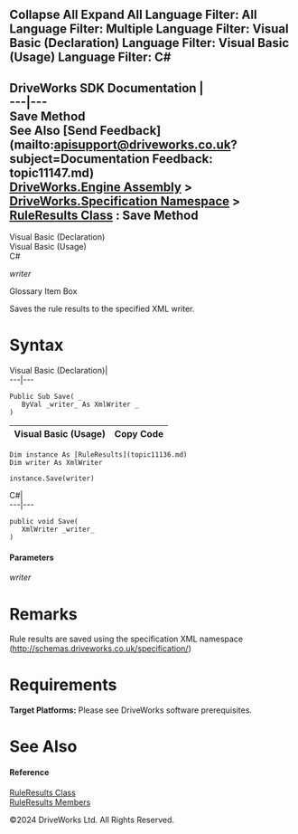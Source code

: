        

 Collapse All Expand All  Language Filter: All  Language Filter: Multiple  Language Filter: Visual Basic (Declaration) Language Filter: Visual Basic (Usage) Language Filter: C#  
---  
DriveWorks SDK Documentation  |   
---|---  
Save Method   
See Also [Send Feedback](mailto:apisupport@driveworks.co.uk?subject=Documentation Feedback: topic11147.md)  
[DriveWorks.Engine Assembly](topic2156.md) > [DriveWorks.Specification Namespace](topic10764.md) > [RuleResults Class](topic11136.md) : Save Method  
---  
  
Visual Basic (Declaration)    
Visual Basic (Usage)    
C# 

_writer_
    

Glossary Item Box

Saves the rule results to the specified XML writer. 

# Syntax

Visual Basic (Declaration)|   
---|---  
      
    
    Public Sub Save( _
       ByVal _writer_ As XmlWriter _
    )   
  
Visual Basic (Usage)| Copy Code  
---|---  
      
    
    Dim instance As [RuleResults](topic11136.md)
    Dim writer As XmlWriter
     
    instance.Save(writer)  
  
C#|   
---|---  
      
    
    public void Save( 
       XmlWriter _writer_
    )  
  
#### Parameters

 _writer_
    

# Remarks

Rule results are saved using the specification XML namespace (http://schemas.driveworks.co.uk/specification/)

# Requirements

**Target Platforms:** Please see DriveWorks software prerequisites.

# See Also

#### Reference

[RuleResults Class](topic11136.md)   
[RuleResults Members](topic11137.md)

©2024 DriveWorks Ltd. All Rights Reserved.
